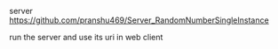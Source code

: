 server
https://github.com/pranshu469/Server_RandomNumberSingleInstance

run the server and use its uri in web client
